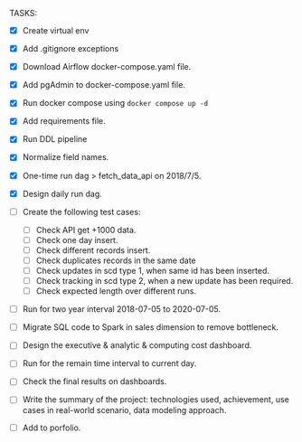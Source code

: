 TASKS:

- [x] Create virtual env
- [x] Add .gitignore exceptions 
- [x] Download Airflow docker-compose.yaml file.
- [x] Add pgAdmin to docker-compose.yaml file.
- [x] Run docker compose using ```docker compose up -d```
- [x] Add requirements file.
- [x] Run DDL pipeline
- [x] Normalize field names.
- [x] One-time run dag > fetch_data_api on 2018/7/5.
- [x] Design daily run dag.
- [ ] Create the following test cases:
    - [ ] Check API get +1000 data.
    - [ ] Check one day insert.
    - [ ] Check different records insert.
    - [ ] Check duplicates records in the same date
    - [ ] Check updates in scd type 1, when same id has been inserted.
    - [ ] Check tracking in scd type 2, when a new update has been required.
    - [ ] Check expected length over different runs.
- [ ] Run for two year interval 2018-07-05 to 2020-07-05. 
- [ ] Migrate SQL code to Spark in sales dimension to remove bottleneck.
- [ ] Design the executive & analytic & computing cost dashboard.
- [ ] Run for the remain time interval to current day.
- [ ] Check the final results on dashboards.
- [ ] Write the summary of the project: technologies used, achievement, use cases in real-world scenario, data modeling approach.
- [ ] Add to porfolio.


